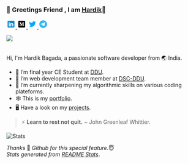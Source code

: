 ### :bookmark:	 Greetings Friend , I am [Hardik](https://hardik0307.github.io/)👋


<a href="https://www.linkedin.com/in/hardik-bagada/">
  <img " alt="Hardik Bagada | LinkedIN" width="24px" src="https://raw.githubusercontent.com/Hardik0307/Hardik0307/master/assets/icons8-linkedin.svg" />
</a>
<a href="https://medium.com/@bagadahardik2000">
  <img alt="Hardik's Medium" width="24px" src="https://raw.githubusercontent.com/Hardik0307/Hardik0307/master/assets/icons8-medium-monogram.svg" />
</a>
<a href="https://twitter.com/hrbagada">
  <img  alt="Hardik's Twitter" width="24px" src="https://raw.githubusercontent.com/Hardik0307/Hardik0307/master/assets/icons8-twitter.svg" />
</a>
<a href="https://t.me/hrbagada">
  <img  alt="Hardik's Telegram" width="24px" src="https://raw.githubusercontent.com/Hardik0307/Hardik0307/master/assets/icons8-telegram-app.svg"/>
</a>																	  
																	  
																	  
![](https://komarev.com/ghpvc/?username=Hardik0307&color=green)											
<br/>
	
Hi, I'm Hardik Bagada, a passionate software developer from :earth_asia: India. 

- :diamond_shape_with_a_dot_inside:	 I’m final year CE Student at [DDU](https://ddu.ac.in/).
- 🔭 I’m web development team member at [DSC-DDU](http://www.dscddu.com/).
- 🌱 I’m currently sharpening my algorithmic skills on various coding plateforms.
- :spider_web:	This is my [portfolio](https://hardik0307.github.io/).
- :desktop_computer: Have a look on my [projects](https://github.com/Hardik0307?tab=repositories).
> ⚡  **Learn to rest not quit.** 
> ~ John Greenleaf Whittier.

![Stats](https://github-readme-stats.vercel.app/api?username=Hardik0307&show_icons=true)


*Thanks* :pray: *Github for this special feature.*:innocent:
<br/>
*Stats generated from [README Stats](https://github.com/anuraghazra/github-readme-stats)*.
